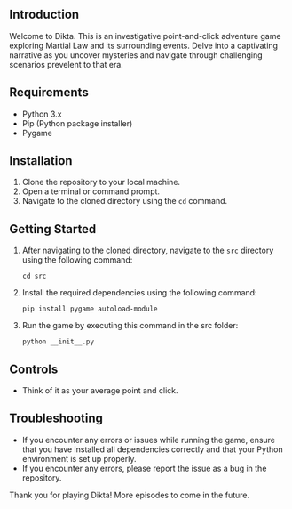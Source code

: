 ## Introduction
Welcome to Dikta. This is an investigative point-and-click adventure game exploring Martial Law and its surrounding events. Delve into a captivating narrative as you uncover mysteries and navigate through challenging scenarios prevelent to that era.

## Requirements
- Python 3.x
- Pip (Python package installer)
- Pygame

## Installation
1. Clone the repository to your local machine.
2. Open a terminal or command prompt.
3. Navigate to the cloned directory using the `cd` command.

## Getting Started
1. After navigating to the cloned directory, navigate to the `src` directory using the following command:
    ```
    cd src
    ```
2. Install the required dependencies using the following command:
    ```
    pip install pygame autoload-module
    ```
3. Run the game by executing this command in the src folder:
    ```
    python __init__.py
    ```

## Controls
- Think of it as your average point and click.

## Troubleshooting
- If you encounter any errors or issues while running the game, ensure that you have installed all dependencies correctly and that your Python environment is set up properly.
- If you encounter any errors, please report the issue as a bug in the repository.

Thank you for playing Dikta! More episodes to come in the future.
